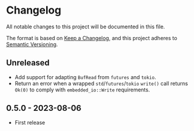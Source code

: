 # Changelog

All notable changes to this project will be documented in this file.

The format is based on [Keep a Changelog](https://keepachangelog.com/en/1.0.0/),
and this project adheres to [Semantic Versioning](https://semver.org/spec/v2.0.0.html).

## Unreleased

- Add support for adapting `BufRead` from `futures` and `tokio`.
- Return an error when a wrapped `std`/`futures`/`tokio` `write()` call returns
  `Ok(0)` to comply with `embedded_io::Write` requirements.

## 0.5.0 - 2023-08-06

- First release
